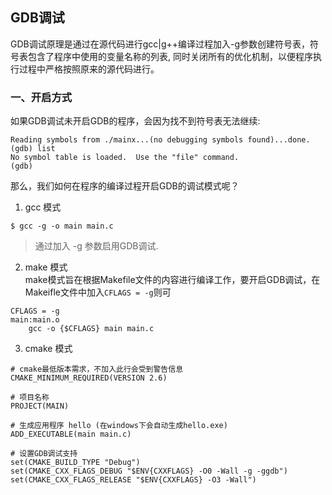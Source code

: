 ## GDB调试
GDB调试原理是通过在源代码进行gcc|g++编译过程加入-g参数创建符号表，符号表包含了程序中使用的变量名称的列表,
同时关闭所有的优化机制，以便程序执行过程中严格按照原来的源代码进行。

### 一、开启方式
如果GDB调试未开启GDB的程序，会因为找不到符号表无法继续:
```
Reading symbols from ./mainx...(no debugging symbols found)...done.
(gdb) list
No symbol table is loaded.  Use the "file" command.
(gdb)
```
那么，我们如何在程序的编译过程开启GDB的调试模式呢？

1. gcc 模式
```
$ gcc -g -o main main.c
```
> 通过加入 -g 参数启用GDB调试.

2. make 模式  
make模式旨在根据Makefile文件的内容进行编译工作，要开启GDB调试，在Makeifle文件中加入`CFLAGS = -g`则可
```
CFLAGS = -g
main:main.o
    gcc -o {$CFLAGS} main main.c
```

3. cmake 模式  
```
# cmake最低版本需求，不加入此行会受到警告信息
CMAKE_MINIMUM_REQUIRED(VERSION 2.6)

# 项目名称
PROJECT(MAIN)

# 生成应用程序 hello (在windows下会自动生成hello.exe)
ADD_EXECUTABLE(main main.c)

# 设置GDB调试支持
set(CMAKE_BUILD_TYPE "Debug")
set(CMAKE_CXX_FLAGS_DEBUG "$ENV{CXXFLAGS} -O0 -Wall -g -ggdb")
set(CMAKE_CXX_FLAGS_RELEASE "$ENV{CXXFLAGS} -O3 -Wall")
```

